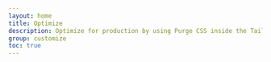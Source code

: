 ```yaml
---
layout: home
title: Optimize
description: Optimize for production by using Purge CSS inside the Tailwind configuration file
group: customize
toc: true
---
```


